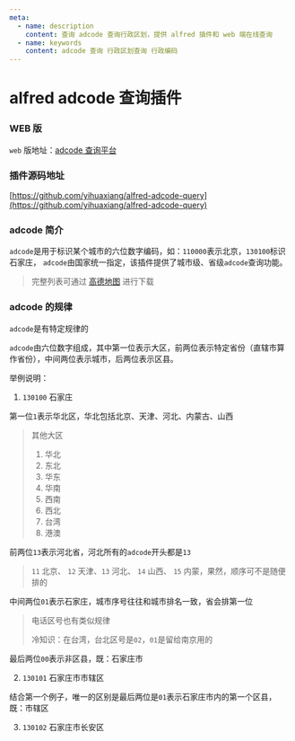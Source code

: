 ```yaml
---
meta:
  - name: description
    content: 查询 adcode 查询行政区划，提供 alfred 插件和 web 端在线查询
  - name: keywords
    content: adcode 查询 行政区划查询 行政编码
---
```

# alfred adcode 查询插件

### WEB 版

`web` 版地址：[adcode 查询平台](https://playground.z.wiki/lbs/showCityInfo?keyword=110000) 

<ImgView title="adcode查询" url="https://8.z.wiki/autoupload/20240125/9v0b.1180X1316-image.png" />

### 插件源码地址

[https://github.com/yihuaxiang/alfred-adcode-query](https://github.com/yihuaxiang/alfred-adcode-query)

<ImgView title="adcode查询" url="https://1.z.wiki/autoupload/2022-05-24/54786b494ce54ea39269ae3860169218.image.png" />

### adcode 简介

`adcode`是用于标识某个城市的六位数字编码，如：`110000`表示北京，`130100`标识石家庄，
`adcode`由国家统一指定，该插件提供了城市级、省级`adcode`查询功能。

> 完整列表可通过 [高德地图](https://lbs.amap.com/api/webservice/download) 进行下载

### adcode 的规律

<ImgView title="adcode 规律" url="https://1.z.wiki/images/20220525/47c8f20b84a742a4b0c6b1ed7786d5b6.png?x-oss-process=image/resize,w_800/quality,q_80" />

`adcode`是有特定规律的

`adcode`由六位数字组成，其中第一位表示大区，前两位表示特定省份（直辖市算作省份），中间两位表示城市，后两位表示区县。

举例说明：

1. `130100` 石家庄

第一位`1`表示华北区，华北包括北京、天津、河北、内蒙古、山西

> 其他大区
> 
> 1. 华北
> 2. 东北
> 3. 华东
> 4. 华南
> 5. 西南
> 6. 西北
> 7. 台湾
> 8. 港澳

<ImgView title="adcode 查询行政区划" url="https://1.z.wiki/autoupload/20240225/jFx5.1634X1536-image.png" />


前两位`13`表示河北省，河北所有的`adcode`开头都是`13`

>`11` 北京、 `12` 天津、`13` 河北、 `14` 山西、 `15` 内蒙，果然，顺序可不是随便排的

中间两位`01`表示石家庄，城市序号往往和城市排名一致，省会排第一位

> 电话区号也有类似规律
> 
> 冷知识：在台湾，台北区号是`02`，`01`是留给南京用的

<ImgView title="adcode查询" url="https://1.z.wiki/images/20220525/78052b6063b1438793b44185cf1238b6.png?x-oss-process=image/resize,w_800/quality,q_80" />

最后两位`00`表示非区县，既：石家庄市

2. `130101` 石家庄市市辖区

结合第一个例子，唯一的区别是最后两位是`01`表示石家庄市内的第一个区县，既：市辖区

3. `130102` 石家庄市长安区


